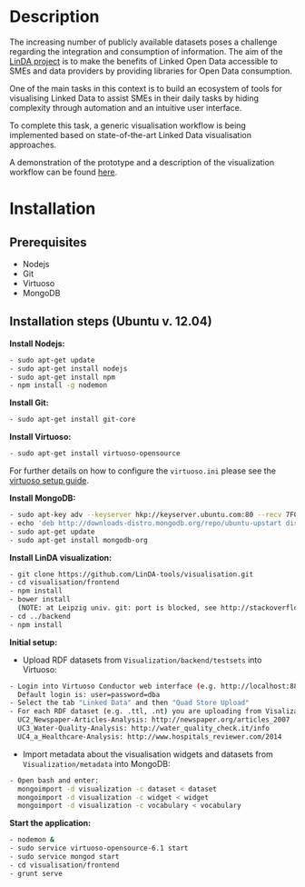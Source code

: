 Description
=============

The increasing number of publicly available datasets poses a challenge regarding the integration and consumption of information. The aim of the [LinDA project](http://linda-project.eu/) is to make the benefits of Linked Open Data accessible to SMEs and data providers by providing libraries for Open Data consumption.

One of the main tasks in this context is to build an ecosystem of tools for visualising Linked Data to assist SMEs in their daily tasks by hiding complexity through automation and an intuitive user interface.

To complete this task, a generic visualisation workflow is being implemented based on state-of-the-art Linked Data visualisation approaches.

A demonstration of the prototype and a description of the visualization workflow can be found [here](http://goo.gl/bSgvjn).



Installation
=============

Prerequisites
------------------------------------------------------------------

- Nodejs
- Git
- Virtuoso
- MongoDB

Installation steps (Ubuntu v. 12.04)
------------------------------------------------------------------

**Install Nodejs:**
```sh
- sudo apt-get update
- sudo apt-get install nodejs
- sudo apt-get install npm
- npm install -g nodemon
```

**Install Git:**
```sh
- sudo apt-get install git-core
```

**Install Virtuoso:**
```sh
- sudo apt-get install virtuoso-opensource
```
For further details on how to configure the `virtuoso.ini` please see the [virtuoso setup guide](http://virtuoso.openlinksw.com/dataspace/doc/dav/wiki/Main/VOSUbuntuNotes).

**Install MongoDB:**
```sh
- sudo apt-key adv --keyserver hkp://keyserver.ubuntu.com:80 --recv 7F0CEB10
- echo 'deb http://downloads-distro.mongodb.org/repo/ubuntu-upstart dist 10gen' | sudo tee /etc/apt/sources.list.d/mongodb.list
- sudo apt-get update
- sudo apt-get install mongodb-org
```

**Install LinDA visualization:**
```sh
- git clone https://github.com/LinDA-tools/visualisation.git
- cd visualisation/frontend
- npm install
- bower install
  (NOTE: at Leipzig univ. git: port is blocked, see http://stackoverflow.com/a/15684898/2664134 to pass bower install)
- cd ../backend
- npm install
```

**Initial setup:**
- Upload RDF datasets from `Visualization/backend/testsets` into Virtuoso:
```sh
- Login into Virtuoso Conductor web interface (e.g. http://localhost:8890).
  Default login is: user=password=dba
- Select the tab "Linked Data" and then "Quad Store Upload"
- For each RDF dataset (e.g. .ttl, .nt) you are uploading from Visalization/backend/testsets enter the corresponding graph IRI:
  UC2_Newspaper-Articles-Analysis: http://newspaper.org/articles_2007
  UC3_Water-Quality-Analysis: http://water_quality_check.it/info
  UC4_a_Healthcare-Analysis: http://www.hospitals_reviewer.com/2014
```
- Import metadata about the visualisation widgets and datasets from `Visualization/metadata` into MongoDB:
```sh
- Open bash and enter:
  mongoimport -d visualization -c dataset < dataset
  mongoimport -d visualization -c widget < widget
  mongoimport -d visualization -c vocabulary < vocabulary
```

**Start the application:**
```sh
- nodemon &
- sudo service virtuoso-opensource-6.1 start
- sudo service mongod start
- cd visualisation/frontend
- grunt serve
```
